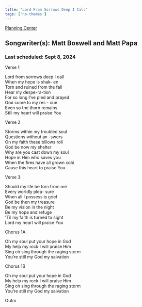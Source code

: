 ```yaml
---
title: "Lord From Sorrows Deep I Call"
tags: ['no-themes']
---
```


[Planning Center](https://services.planningcenteronline.com/songs/24270181)

## Songwriter(s): Matt Boswell and Matt Papa
### Last scheduled: Sept 8, 2024          

Verse 1  
  
Lord from sorrows deep I call  
When my hope is shak- en  
Torn and ruined from the fall  
Hear my despe-ra-tion  
For so long I’ve pled and prayed  
God come to my res - cue  
Even so the thorn remains  
Still my heart will praise You  
  
Verse 2  
  
Storms within my troubled soul  
Questions without an -swers  
On my faith these billows roll  
God be now my shelter  
Why are you cast down my soul  
Hope in Him who saves you  
When the fires have all grown cold  
Cause this heart to praise You  
  
  
Verse 3  
  
Should my life be torn from me  
Every worldly plea- sure  
When all I possess is grief  
God be then my treasure  
Be my vision in the night  
Be my hope and refuge  
'Til my faith is turned to sight  
Lord my heart will praise You  
  
Chorus 1A  
  
Oh my soul put your hope in God  
My help my rock I will praise Him  
Sing oh sing through the raging storm  
You're still my God my salvation  
  
Chorus 1B  
  
Oh my soul put your hope in God  
My help my rock I will praise Him  
Sing oh sing through the raging storm  
You're still my God my salvation  
  
Outro  

